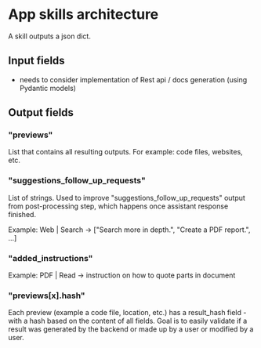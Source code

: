 # App skills architecture 

A skill outputs a json dict.


## Input fields

- needs to consider implementation of Rest api / docs generation (using Pydantic models)

## Output fields

### "previews"

List that contains all resulting outputs. For example: code files, websites, etc.

### "suggestions_follow_up_requests"

List of strings. Used to improve "suggestions_follow_up_requests" output from post-processing step, which happens once assistant response finished.

Example: Web | Search -> ["Search more in depth.", "Create a PDF report.", ...]

### "added_instructions"

Example: PDF | Read -> instruction on how to quote parts in document

### "previews[x].hash"

Each preview (example a code file, location, etc.) has a result_hash field - with a hash based on the content of all fields. Goal is to easily validate if a result was generated by the backend or made up by a user or modified by a user.